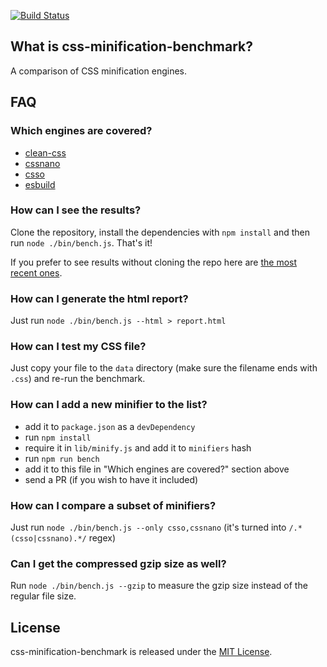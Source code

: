 [![Build Status](https://github.com/GoalSmashers/css-minification-benchmark/workflows/CI/badge.svg)](https://github.com/GoalSmashers/css-minification-benchmark/actions?workflow=CI)

## What is css-minification-benchmark?

A comparison of CSS minification engines.

## FAQ

### Which engines are covered?

* [clean-css](https://github.com/GoalSmashers/clean-css)
* [cssnano](https://github.com/ben-eb/cssnano)
* [csso](https://github.com/css/csso)
* [esbuild](https://github.com/evanw/esbuild)

### How can I see the results?

Clone the repository, install the dependencies with `npm install` and then run `node ./bin/bench.js`. That's it!

If you prefer to see results without cloning the repo here are [the most recent ones](https://goalsmashers.github.io/css-minification-benchmark/).

### How can I generate the html report?

Just run `node ./bin/bench.js --html > report.html`

### How can I test my CSS file?

Just copy your file to the `data` directory (make sure the filename ends with `.css`) and re-run the benchmark.

### How can I add a new minifier to the list?

* add it to `package.json` as a `devDependency`
* run `npm install`
* require it in `lib/minify.js` and add it to `minifiers` hash
* run `npm run bench`
* add it to this file in "Which engines are covered?" section above
* send a PR (if you wish to have it included)

### How can I compare a subset of minifiers?

Just run `node ./bin/bench.js --only csso,cssnano` (it's turned into `/.*(csso|cssnano).*/` regex)

### Can I get the compressed gzip size as well?

Run `node ./bin/bench.js --gzip` to measure the gzip size instead of the regular file size.

## License

css-minification-benchmark is released under the [MIT License](https://github.com/GoalSmashers/css-minification-benchmark/blob/master/LICENSE).

